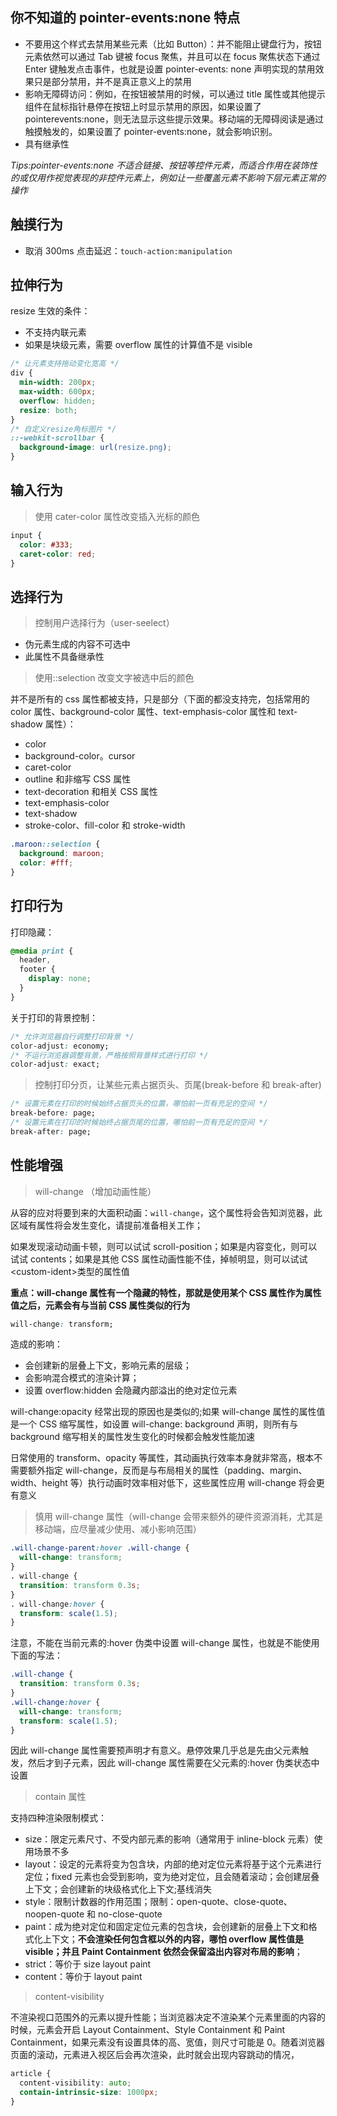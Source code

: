 ## 你不知道的 pointer-events:none 特点

- 不要用这个样式去禁用某些元素（比如 Button）：并不能阻止键盘行为，按钮元素依然可以通过 Tab 键被 focus 聚焦，并且可以在 focus 聚焦状态下通过 Enter 键触发点击事件，也就是设置 pointer-events: none 声明实现的禁用效果只是部分禁用，并不是真正意义上的禁用
- 影响无障碍访问：例如，在按钮被禁用的时候，可以通过 title 属性或其他提示组件在鼠标指针悬停在按钮上时显示禁用的原因，如果设置了 pointerevents:none，则无法显示这些提示效果。移动端的无障碍阅读是通过触摸触发的，如果设置了 pointer-events:none，就会影响识别。
- 具有继承性

_Tips:pointer-events:none 不适合链接、按钮等控件元素，而适合作用在装饰性的或仅用作视觉表现的非控件元素上，例如让一些覆盖元素不影响下层元素正常的操作_

## 触摸行为

- 取消 300ms 点击延迟：`touch-action:manipulation`

## 拉伸行为

resize 生效的条件：

- 不支持内联元素
- 如果是块级元素，需要 overflow 属性的计算值不是 visible

```css
/* 让元素支持拖动变化宽高 */
div {
  min-width: 200px;
  max-width: 600px;
  overflow: hidden;
  resize: both;
}
/* 自定义resize角标图片 */
::-webkit-scrollbar {
  background-image: url(resize.png);
}
```

## 输入行为

> 使用 cater-color 属性改变插入光标的颜色

```css
input {
  color: #333;
  caret-color: red;
}
```

## 选择行为

> 控制用户选择行为（user-seelect）

- 伪元素生成的内容不可选中
- 此属性不具备继承性

> 使用::selection 改变文字被选中后的颜色

并不是所有的 css 属性都被支持，只是部分（下面的都没支持完，包括常用的 color 属性、background-color 属性、text-emphasis-color 属性和 text-shadow 属性）：

- color
- background-color。cursor
- caret-color
- outline 和非缩写 CSS 属性
- text-decoration 和相关 CSS 属性
- text-emphasis-color
- text-shadow
- stroke-color、fill-color 和 stroke-width

```css
.maroon::selection {
  background: maroon;
  color: #fff;
}
```

## 打印行为

打印隐藏：

```css
@media print {
  header,
  footer {
    display: none;
  }
}
```

关于打印的背景控制：

```css
/* 允许浏览器自行调整打印背景 */
color-adjust: economy;
/* 不运行浏览器调整背景，严格按照背景样式进行打印 */
color-adjust: exact;
```

> 控制打印分页，让某些元素占据页头、页尾(break-before 和 break-after)

```css
/* 设置元素在打印的时候始终占据页头的位置，哪怕前一页有充足的空间 */
break-before: page;
/* 设置元素在打印的时候始终占据页尾的位置，哪怕前一页有充足的空间 */
break-after: page;
```

## 性能增强

> will-change （增加动画性能）

从容的应对将要到来的大面积动画：`will-change`，这个属性将会告知浏览器，此区域有属性将会发生变化，请提前准备相关工作；

如果发现滚动动画卡顿，则可以试试 scroll-position；如果是内容变化，则可以试试 contents；如果是其他 CSS 属性动画性能不佳，掉帧明显，则可以试试&lt;custom-ident&gt;类型的属性值

**重点：will-change 属性有一个隐藏的特性，那就是使用某个 CSS 属性作为属性值之后，元素会有与当前 CSS 属性类似的行为**

```css
will-change: transform;
```

造成的影响：

- 会创建新的层叠上下文，影响元素的层级；
- 会影响混合模式的渲染计算；
- 设置 overflow:hidden 会隐藏内部溢出的绝对定位元素

will-change:opacity 经常出现的原因也是类似的;如果 will-change 属性的属性值是一个 CSS 缩写属性，如设置 will-change: background 声明，则所有与 background 缩写相关的属性发生变化的时候都会触发性能加速

日常使用的 transform、opacity 等属性，其动画执行效率本身就非常高，根本不需要额外指定 will-change，反而是与布局相关的属性（padding、margin、width、height 等）执行动画时效率相对低下，这些属性应用 will-change 将会更有意义

> 慎用 will-change 属性（will-change 会带来额外的硬件资源消耗，尤其是移动端，应尽量减少使用、减小影响范围）

```css
.will-change-parent:hover .will-change {
  will-change: transform;
}
. will-change {
  transition: transform 0.3s;
}
. will-change:hover {
  transform: scale(1.5);
}
```

注意，不能在当前元素的:hover 伪类中设置 will-change 属性，也就是不能使用下面的写法：

```css
.will-change {
  transition: transform 0.3s;
}
.will-change:hover {
  will-change: transform;
  transform: scale(1.5);
}
```

因此 will-change 属性需要预声明才有意义。悬停效果几乎总是先由父元素触发，然后才到子元素，因此 will-change 属性需要在父元素的:hover 伪类状态中设置

> contain 属性

支持四种渲染限制模式：

- size：限定元素尺寸、不受内部元素的影响（通常用于 inline-block 元素）使用场景不多
- layout：设定的元素将变为包含块，内部的绝对定位元素将基于这个元素进行定位；fixed 元素也会受到影响，变为绝对定位，且会随着滚动；会创建层叠上下文；会创建新的块级格式化上下文;基线消失
- style：限制计数器的作用范围；限制：open-quote、close-quote、noopen-quote 和 no-close-quote
- paint：成为绝对定位和固定定位元素的包含块，会创建新的层叠上下文和格式化上下文；**不会渲染任何包含框以外的内容，哪怕 overflow 属性值是 visible；并且 Paint Containment 依然会保留溢出内容对布局的影响**；
- strict：等价于 size layout paint
- content：等价于 layout paint

> content-visibility

不渲染视口范围外的元素以提升性能；当浏览器决定不渲染某个元素里面的内容的时候，元素会开启 Layout Containment、Style Containment 和 Paint Containment，如果元素没有设置具体的高、宽值，则尺寸可能是 0。随着浏览器页面的滚动，元素进入视区后会再次渲染，此时就会出现内容跳动的情况，

```css
article {
  content-visibility: auto;
  contain-intrinsic-size: 1000px;
}
```
